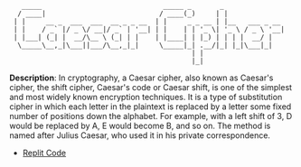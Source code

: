 
```
   _____                              _____ _       _               
  / ____|                            / ____(_)     | |              
 | |     __ _  ___  ___  __ _ _ __  | |     _ _ __ | |__   ___ _ __ 
 | |    / _` |/ _ \/ __|/ _` | '__| | |    | | '_ \| '_ \ / _ \ '__|
 | |___| (_| |  __/\__ \ (_| | |    | |____| | |_) | | | |  __/ |   
  \_____\__,_|\___||___/\__,_|_|     \_____|_| .__/|_| |_|\___|_|   
                                             | |                    
                                             |_|                           
```                                             
    
**Description**: In cryptography, a Caesar cipher, also known as Caesar's cipher, the shift cipher, Caesar's code or Caesar shift, is one of the simplest and most widely known encryption techniques. It is a type of substitution cipher in which each letter in the plaintext is replaced by a letter some fixed number of positions down the alphabet. For example, with a left shift of 3, D would be replaced by A, E would become B, and so on. The method is named after Julius Caesar, who used it in his private correspondence.


                                
- [Replit Code](https://replit.com/@MihirMore1/caesar-cipher-4-start#main.py)
